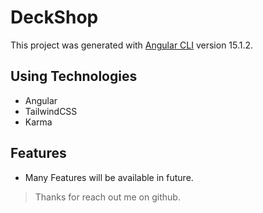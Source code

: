 # DeckShop

This project was generated with [Angular CLI](https://github.com/angular/angular-cli) version 15.1.2.

## Using Technologies

- Angular
- TailwindCSS
- Karma

## Features

- Many Features will be available in future.

> Thanks for reach out me on github.
